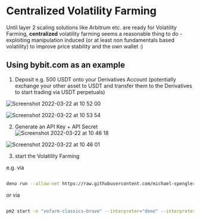 # Centralized Volatility Farming
Until layer 2 scaling solutions like Arbitrum etc. are ready for Volatility Farming, **centralized** volatility farming seems a reasonable thing to do - exploiting manipulation induced (or at least non fundamentals based volatility) to improve price stability and the own wallet :)   

## Using bybit.com as an example 
1. Deposit e.g. 500 USDT onto your Derivatives Account (potentially exchange your other asset to USDT and transfer them to the Derivatives to start trading via USDT perpetuals)  
 
![Screenshot 2022-03-22 at 10 52 00](https://user-images.githubusercontent.com/43786652/159453810-ce74db1a-cc4b-4164-8faf-7c95bfdb00b3.png)

![Screenshot 2022-03-22 at 10 53 54](https://user-images.githubusercontent.com/43786652/159454294-5142185f-4dd4-4e90-95d0-75b2d2462137.png)

2. Generate an API Key + API Secret  
![Screenshot 2022-03-22 at 10 46 18](https://user-images.githubusercontent.com/43786652/159452800-d77d0c91-913b-4013-ac13-29c0731fd0dc.png)

![Screenshot 2022-03-22 at 10 46 01](https://user-images.githubusercontent.com/43786652/159452995-d0d9a024-41bd-4cd7-be9a-61bbdf52ce16.png)

3. start the Volatility Farming 

e.g. via 
```sh

deno run --allow-net https://raw.githubusercontent.com/michael-spengler/distributed-ledger-technology-hands-on-lecture/main/blockchain-development/project-skeletons/centralized-old-school-volatility-farming/src/start-centralized-vofarming.ts <yourbybitapikey> <yourbybitapisecret> BybitConnector BuyLowSellHigh VFLogger 1 7

```

or via
```sh

pm2 start -n "vofarm-classics-brave" --interpreter="deno" --interpreter-args="run --unstable --allow-net" https://raw.githubusercontent.com/michael-spengler/distributed-ledger-technology-hands-on-lecture/main/blockchain-development/project-skeletons/centralized-old-school-volatility-farming/src/start-centralized-vofarming.ts -- <yourbybitapikey> <yourbybitapisecret> BybitConnector BuyLowSellHigh VFLogger 1 20

```



